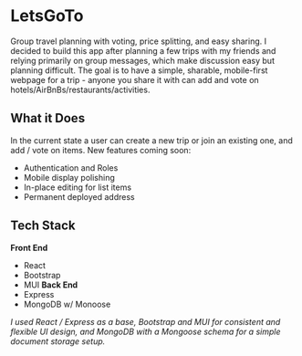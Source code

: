 # LetsGoTo
Group travel planning with voting, price splitting, and easy sharing. I decided to build this app after planning a few trips with my friends and relying primarily on group messages, which make discussion easy but planning difficult. The goal is to have a simple, sharable, mobile-first webpage for a trip - anyone you share it with can add and vote on hotels/AirBnBs/restaurants/activities.

## What it Does
In the current state a user can create a new trip or join an existing one, and add / vote on items. New features coming soon:
* Authentication and Roles
* Mobile display polishing
* In-place editing for list items
* Permanent deployed address

## Tech Stack
**Front End**
* React
* Bootstrap
* MUI
**Back End**
* Express
* MongoDB w/ Monoose

*I used React / Express as a base, Bootstrap and MUI for consistent and flexible UI design, and MongoDB with a Mongoose schema for a simple document storage setup.*

